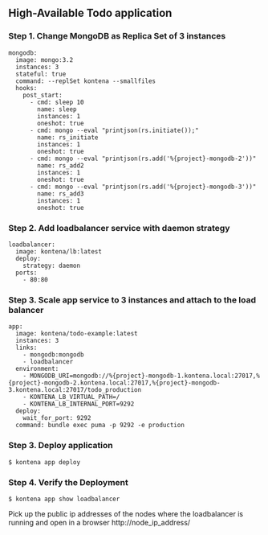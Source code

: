 ## High-Available Todo application

### Step 1. Change MongoDB as Replica Set of 3 instances

```
mongodb:
  image: mongo:3.2
  instances: 3
  stateful: true
  command: --replSet kontena --smallfiles
  hooks:
    post_start:
      - cmd: sleep 10
        name: sleep
        instances: 1
        oneshot: true
      - cmd: mongo --eval "printjson(rs.initiate());"
        name: rs_initiate
        instances: 1
        oneshot: true
      - cmd: mongo --eval "printjson(rs.add('%{project}-mongodb-2'))"
        name: rs_add2
        instances: 1
        oneshot: true
      - cmd: mongo --eval "printjson(rs.add('%{project}-mongodb-3'))"
        name: rs_add3
        instances: 1
        oneshot: true
```

### Step 2. Add loadbalancer service with daemon strategy

```
loadbalancer:
  image: kontena/lb:latest
  deploy:
    strategy: daemon
  ports:
    - 80:80
```

### Step 3. Scale app service to 3 instances and attach to the load balancer

```
app:
  image: kontena/todo-example:latest
  instances: 3
  links:
    - mongodb:mongodb
    - loadbalancer
  environment:
    - MONGODB_URI=mongodb://%{project}-mongodb-1.kontena.local:27017,%{project}-mongodb-2.kontena.local:27017,%{project}-mongodb-3.kontena.local:27017/todo_production
    - KONTENA_LB_VIRTUAL_PATH=/
    - KONTENA_LB_INTERNAL_PORT=9292
  deploy:
    wait_for_port: 9292
  command: bundle exec puma -p 9292 -e production
```

### Step 3. Deploy application

```
$ kontena app deploy
```

### Step 4. Verify the Deployment

```
$ kontena app show loadbalancer
```

Pick up the public ip addresses of the nodes where the loadbalancer is running and open in a browser http://node_ip_address/
